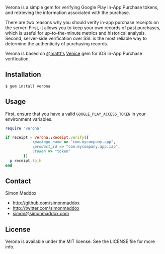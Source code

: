 Verona is a simple gem for verifying Google Play In-App Purchase tokens, and retrieving the information associated with the purchase.

There are two reasons why you should verify in-app purchase receipts on the server: First, it allows you to keep your own records of past purchases, which is useful for up-to-the-minute metrics and historical analysis. Second, server-side verification over SSL is the most reliable way to determine the authenticity of purchasing records.

Verona is based on [@mattt's](http://twitter.com/mattt) [Venice](https://github.com/nomad/venice) gem for iOS In-App Purchase verification.

## Installation

    $ gem install verona

## Usage

First, ensure that you have a valid `GOOGLE_PLAY_ACCESS_TOKEN` in your environment variables.

```ruby
require 'verona'

if receipt = Verona::Receipt.verify({
            :package_name => "com.mycompany.app",
            :product_id => "com.mycompany.app.iap",
            :token => "token"
        })
  p receipt.to_h
end
```

## Contact

Simon Maddox

- http://github.com/simonmaddox
- http://twitter.com/simonmaddox
- simon@simonmaddox.com

## License

Verona is available under the MIT license. See the LICENSE file for more info.
